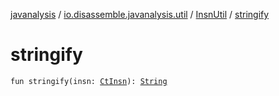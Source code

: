 [javanalysis](../../index.md) / [io.disassemble.javanalysis.util](../index.md) / [InsnUtil](index.md) / [stringify](./stringify.md)

# stringify

`fun stringify(insn: `[`CtInsn`](../../io.disassemble.javanalysis.insn/-ct-insn/index.md)`): `[`String`](https://kotlinlang.org/api/latest/jvm/stdlib/kotlin/-string/index.html)